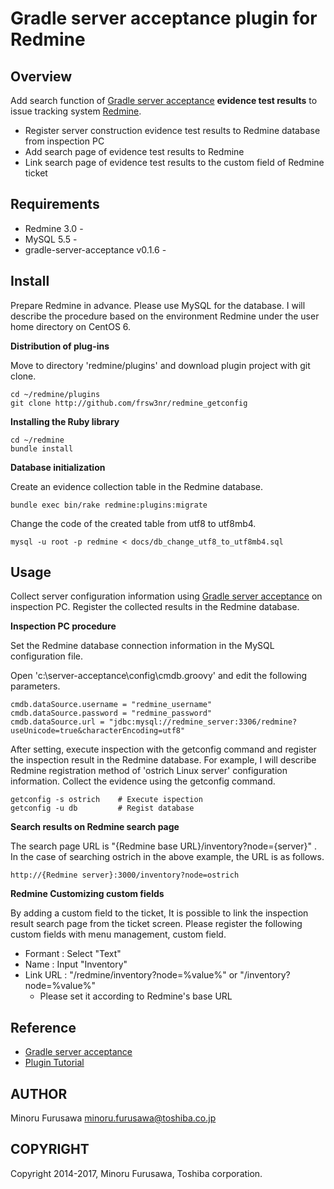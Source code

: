 Gradle server acceptance plugin for Redmine
===========================================

Overview
--------

Add search function of [Gradle server acceptance]((https://github.com/frsw3nr/gradle-server-acceptance)) **evidence test results**
to issue tracking system [Redmine](http://www.redmine.org/).

* Register server construction evidence test results to Redmine database from inspection PC
* Add search page of evidence test results to Redmine
* Link search page of evidence test results to the custom field of Redmine ticket

Requirements
------------

* Redmine 3.0 -
* MySQL 5.5 -
* gradle-server-acceptance v0.1.6 -

Install
-------

Prepare Redmine in advance.
Please use MySQL for the database.
I will describe the procedure based on the environment Redmine under the user home directory on CentOS 6.


**Distribution of plug-ins**

Move to directory 'redmine/plugins' and download plugin project with git clone.

```
cd ~/redmine/plugins
git clone http://github.com/frsw3nr/redmine_getconfig
```

**Installing the Ruby library**

```
cd ~/redmine
bundle install
```

**Database initialization**

Create an evidence collection table in the Redmine database.

```
bundle exec bin/rake redmine:plugins:migrate
```

Change the code of the created table from utf8 to utf8mb4.

```
mysql -u root -p redmine < docs/db_change_utf8_to_utf8mb4.sql
```

Usage
-----


Collect server configuration information using [Gradle server acceptance](https://github.com/frsw3nr/gradle-server-acceptance) on inspection PC.
Register the collected results in the Redmine database.

**Inspection PC procedure**


Set the Redmine database connection information in the MySQL configuration file.

Open 'c:\server-acceptance\config\cmdb.groovy' and edit the following parameters.

```
cmdb.dataSource.username = "redmine_username"
cmdb.dataSource.password = "redmine_password"
cmdb.dataSource.url = "jdbc:mysql://redmine_server:3306/redmine?useUnicode=true&characterEncoding=utf8"
```


After setting, execute inspection with the getconfig command and register the inspection result in the Redmine database.
For example, I will describe Redmine registration method of 'ostrich Linux server' configuration information.
Collect the evidence using the getconfig command.

```
getconfig -s ostrich    # Execute ispection
getconfig -u db         # Regist database
```

**Search results on Redmine search page**


The search page URL is "{Redmine base URL}/inventory?node={server}" .
In the case of searching ostrich in the above example, the URL is as follows.

```
http://{Redmine server}:3000/inventory?node=ostrich
```

**Redmine Customizing custom fields**

By adding a custom field to the ticket,
It is possible to link the inspection result search page from the ticket screen.
Please register the following custom fields with menu management, custom field.


* Formant : Select "Text"
* Name : Input "Inventory"
* Link URL : "/redmine/inventory?node=%value%" or "/inventory?node=%value%"
    * Please set it according to Redmine's base URL

Reference
---------

* [Gradle server acceptance](https://github.com/frsw3nr/gradle-server-acceptance)
* [Plugin Tutorial](http://www.redmine.org/projects/redmine/wiki/Plugin_Tutorial)

AUTHOR
------

Minoru Furusawa <minoru.furusawa@toshiba.co.jp>

COPYRIGHT
-----------

Copyright 2014-2017, Minoru Furusawa, Toshiba corporation.
